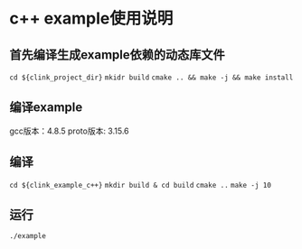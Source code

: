 # c++ example使用说明

## 首先编译生成example依赖的动态库文件
`cd ${clink_project_dir}`
`mkidr build`
`cmake .. && make -j && make install`

## 编译example
gcc版本：4.8.5
proto版本: 3.15.6
## 编译
`cd ${clink_example_c++}`
`mkdir build & cd build`
`cmake ..`
`make -j 10`
## 运行
`./example`


